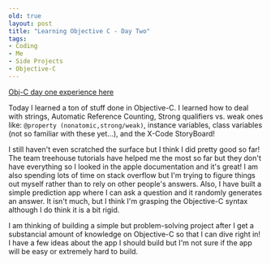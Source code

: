 ```yaml
---
old: true
layout: post
title: "Learning Objective C - Day Two"
tags:
- Coding
- Me
- Side Projects
- Objective-C
---
```


<p><a href="/learning-objective-c-day-one/">Obj-C day one experience here</a></p>

Today I learned a ton of stuff done in Objective-C. I learned how to deal with strings, Automatic Reference Counting, Strong qualifiers vs. weak ones like: <code>@property (nonatomic,strong/weak)</code>, instance variables, class variables (not so familiar with these yet...), and the X-Code StoryBoard!

I still haven't even scratched the surface but I think I did pretty good so far! The team treehouse tutorials have helped me the most so far but they don't have everything so I looked in the apple documentation and it's great! I am also spending lots of time on stack overflow but I'm trying to figure things out myself rather than to rely on other people's answers. Also, I have built a simple prediction app where I can ask a question and it randomly generates an answer. It isn't much, but I think I'm grasping the Objective-C syntax although I do think it is a bit rigid.

I am thinking of building a simple but problem-solving project after I get a substancial amount of knowledge on Objective-C so that I can dive right in! I have a few ideas about the app I should build but I'm not sure if the app will be easy or extremely hard to build.